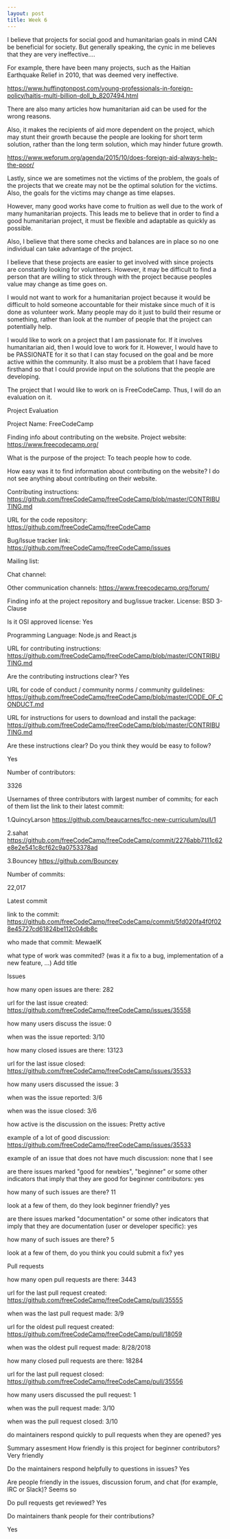 ```yaml
---
layout: post
title: Week 6
---
```


I believe that projects for social good and humanitarian goals in mind CAN be beneficial for society.
But generally speaking, the cynic in me believes that they are very ineffective....

For example, there have been many projects, such as the Haitian Earthquake Relief in 2010, that was deemed very ineffective.

https://www.huffingtonpost.com/young-professionals-in-foreign-policy/haitis-multi-billion-doll_b_8207494.html

There are also many articles how humanitarian aid can be used for the wrong reasons.

Also, it makes the recipients of aid more dependent on the project, which may stunt their growth because the people
are looking for short term solution, rather than the long term solution, which may hinder future growth.

https://www.weforum.org/agenda/2015/10/does-foreign-aid-always-help-the-poor/

Lastly, since we are sometimes not the victims of the problem, the goals of the projects that we create may not be the optimal solution
for the victims.  Also, the goals for the victims may change as time elapses.

However, many good works have come to fruition as well due to the work of many humanitarian projects.
This leads me to believe that in order to find a good humanitarian project, it must be flexible and adaptable as quickly as possible.

Also, I believe that there some checks and balances are in place so no one individual can take advantage of the project.

I believe that these projects are easier to get involved with since projects are constantly looking for volunteers.
However, it may be difficult to find a person that are willing to stick through with the project because peoples value may change as
time goes on.

I would not want to work for a humanitarian project because it would be difficult to hold someone accountable for their mistake since
much of it is done as volunteer work.  Many people may do it just to build their resume or something, rather than look at the number
of people that the project can potentially help.


I would like to work on a project that I am passionate for.  If it involves humanitarian aid, then I would love to work for it.
However, I would have to be PASSIONATE for it so that I can stay focused on the goal and be more active within the community.
It also must be a problem that I have faced firsthand so that I could provide input on the solutions that the people are developing.

The project that I would like to work on is FreeCodeCamp.  Thus, I will do an evaluation on it.

Project Evaluation

Project Name:
FreeCodeCamp

Finding info about contributing on the website.
Project website:
https://www.freecodecamp.org/

What is the purpose of the project:
To teach people how to code.

How easy was it to find information about contributing on the website?
I do not see anything about contributing on their website.


Contributing instructions:
https://github.com/freeCodeCamp/freeCodeCamp/blob/master/CONTRIBUTING.md

URL for the code repository:
https://github.com/freeCodeCamp/freeCodeCamp

Bug/Issue tracker link:
https://github.com/freeCodeCamp/freeCodeCamp/issues

Mailing list:

Chat channel:

Other communication channels:
https://www.freecodecamp.org/forum/

Finding info at the project repository and bug/issue tracker.
License:
BSD 3-Clause

Is it OSI approved license:
Yes

Programming Language:
Node.js and React.js

URL for contributing instructions:
https://github.com/freeCodeCamp/freeCodeCamp/blob/master/CONTRIBUTING.md

Are the contributing instructions clear?
Yes

URL for code of conduct / community norms / community guildelines:
https://github.com/freeCodeCamp/freeCodeCamp/blob/master/CODE_OF_CONDUCT.md

URL for instructions for users to download and install the package:
https://github.com/freeCodeCamp/freeCodeCamp/blob/master/CONTRIBUTING.md

Are these instructions clear? Do you think they would be easy to follow?

Yes

Number of contributors:

3326

Usernames of three contributors with largest number of commits; for each of them list the link to their latest commit:

1.QuincyLarson
https://github.com/beaucarnes/fcc-new-curriculum/pull/1

2.sahat
https://github.com/freeCodeCamp/freeCodeCamp/commit/2276abb7111c62e8e2e541c8cf62c9a0753378ad

3.Bouncey
https://github.com/Bouncey

Number of commits:

22,017

Latest commit

link to the commit:
https://github.com/freeCodeCamp/freeCodeCamp/commit/5fd020fa4f0f028e45727cd61824be112c04db8c

who made that commit:
MewaelK

what type of work was commited? (was it a fix to a bug, implementation of a new feature, ...)
Add title

Issues

how many open issues are there: 282

url for the last issue created:
https://github.com/freeCodeCamp/freeCodeCamp/issues/35558

how many users discuss the issue:
0

when was the issue reported:
3/10

how many closed issues are there: 13123

url for the last issue closed:
https://github.com/freeCodeCamp/freeCodeCamp/issues/35533

how many users discussed the issue:
3

when was the issue reported:
3/6

when was the issue closed:
3/6

how active is the discussion on the issues:
Pretty active

example of a lot of good discussion:
https://github.com/freeCodeCamp/freeCodeCamp/issues/35533

example of an issue that does not have much discussion:
none that I see

are there issues marked "good for newbies", "beginner" or some other indicators that imply that they are good for beginner contributors: yes

how many of such issues are there?
11

look at a few of them, do they look beginner friendly?
yes

are there issues marked "documentation" or some other indicators that imply that they are documentation (user or developer specific): yes

how many of such issues are there?
5

look at a few of them, do you think you could submit a fix?
yes

Pull requests

how many open pull requests are there: 3443

url for the last pull request created: https://github.com/freeCodeCamp/freeCodeCamp/pull/35555

when was the last pull request made: 3/9

url for the oldest pull request created: https://github.com/freeCodeCamp/freeCodeCamp/pull/18059

when was the oldest pull request made: 8/28/2018

how many closed pull requests are there: 18284

url for the last pull request closed: https://github.com/freeCodeCamp/freeCodeCamp/pull/35556

how many users discussed the pull request: 1

when was the pull request made: 3/10

when was the pull request closed: 3/10

do maintainers respond quickly to pull requests when they are opened? yes

Summary assesment
How friendly is this project for beginner contributors?
Very friendly


Do the maintainers respond helpfully to questions in issues?
Yes

Are people friendly in the issues, discussion forum, and chat (for example, IRC or Slack)?
Seems so

Do pull requests get reviewed?
Yes

Do maintainers thank people for their contributions?

Yes



